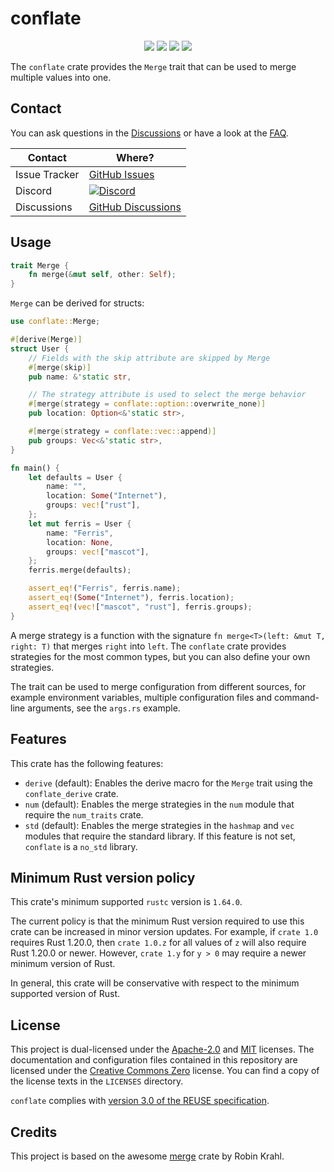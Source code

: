 <!---
Copyright (C) 2020 Robin Krahl <robin.krahl@ireas.org>
SPDX-License-Identifier: CC0-1.0
-->

# conflate

<p align="center">
<a href="https://crates.io/crates/conflate"><img src="https://img.shields.io/crates/v/conflate.svg" /></a>
<a href="https://docs.rs/conflate/"><img src="https://img.shields.io/docsrs/conflate?style=flat&amp;labelColor=1c1d42&amp;color=4f396a&amp;logo=Rust&amp;logoColor=white" /></a>
<a href="https://github.com/rustic-rs/conflate/blob/main/"><img src="https://img.shields.io/badge/license-Apache2.0/MIT-blue.svg" /></a>
<a href="https://crates.io/crates/conflate"><img src="https://img.shields.io/crates/d/conflate.svg" /></a>
<p>

The `conflate` crate provides the `Merge` trait that can be used to merge
multiple values into one.

## Contact

You can ask questions in the
[Discussions](https://github.com/rustic-rs/rustic/discussions) or have a look at
the [FAQ](https://rustic.cli.rs/docs/FAQ.html).

| Contact       | Where?                                                                                                          |
| ------------- | --------------------------------------------------------------------------------------------------------------- |
| Issue Tracker | [GitHub Issues](https://github.com/rustic-rs/conflate/issues/choose)                                            |
| Discord       | [![Discord](https://dcbadge.vercel.app/api/server/WRUWENZnzQ?style=flat-square)](https://discord.gg/WRUWENZnzQ) |
| Discussions   | [GitHub Discussions](https://github.com/rustic-rs/rustic/discussions)                                           |

## Usage

```rust
trait Merge {
    fn merge(&mut self, other: Self);
}
```

`Merge` can be derived for structs:

<!-- should be kept in sync with examples/user -->

```rust
use conflate::Merge;

#[derive(Merge)]
struct User {
    // Fields with the skip attribute are skipped by Merge
    #[merge(skip)]
    pub name: &'static str,

    // The strategy attribute is used to select the merge behavior
    #[merge(strategy = conflate::option::overwrite_none)]
    pub location: Option<&'static str>,

    #[merge(strategy = conflate::vec::append)]
    pub groups: Vec<&'static str>,
}

fn main() {
    let defaults = User {
        name: "",
        location: Some("Internet"),
        groups: vec!["rust"],
    };
    let mut ferris = User {
        name: "Ferris",
        location: None,
        groups: vec!["mascot"],
    };
    ferris.merge(defaults);

    assert_eq!("Ferris", ferris.name);
    assert_eq!(Some("Internet"), ferris.location);
    assert_eq!(vec!["mascot", "rust"], ferris.groups);
}
```

A merge strategy is a function with the signature
`fn merge<T>(left: &mut T, right: T)` that merges `right` into `left`. The
`conflate` crate provides strategies for the most common types, but you can also
define your own strategies.

The trait can be used to merge configuration from different sources, for example
environment variables, multiple configuration files and command-line arguments,
see the `args.rs` example.

## Features

This crate has the following features:

- `derive` (default): Enables the derive macro for the `Merge` trait using the
  `conflate_derive` crate.
- `num` (default): Enables the merge strategies in the `num` module that require
  the `num_traits` crate.
- `std` (default): Enables the merge strategies in the `hashmap` and `vec`
  modules that require the standard library. If this feature is not set,
  `conflate` is a `no_std` library.

## Minimum Rust version policy

This crate's minimum supported `rustc` version is `1.64.0`.

The current policy is that the minimum Rust version required to use this crate
can be increased in minor version updates. For example, if `crate 1.0` requires
Rust 1.20.0, then `crate 1.0.z` for all values of `z` will also require Rust
1.20.0 or newer. However, `crate 1.y` for `y > 0` may require a newer minimum
version of Rust.

In general, this crate will be conservative with respect to the minimum
supported version of Rust.

## License

This project is dual-licensed under the [Apache-2.0][Apache-2.0] and [MIT][MIT]
licenses. The documentation and configuration files contained in this repository
are licensed under the [Creative Commons Zero][CC0] license. You can find a copy
of the license texts in the `LICENSES` directory.

`conflate` complies with [version 3.0 of the REUSE specification][reuse].

## Credits

This project is based on the awesome [merge](https://crates.io/crates/merge)
crate by Robin Krahl.

[Apache-2.0]: https://opensource.org/licenses/Apache-2.0
[MIT]: https://opensource.org/licenses/MIT
[CC0]: https://creativecommons.org/publicdomain/zero/1.0/
[reuse]: https://reuse.software/practices/3.0/
